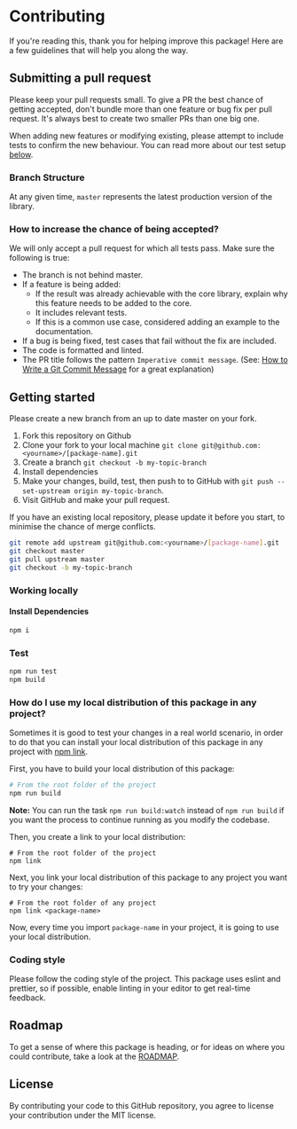 # Contributing

If you're reading this, thank you for helping improve this package! Here are a few guidelines that will help you along the way.

## Submitting a pull request

Please keep your pull requests small. To give a PR the best chance of getting accepted, don't bundle more than one feature or bug fix per pull request. It's always best to create two smaller PRs than one big one.

When adding new features or modifying existing, please attempt to include tests to confirm the new behaviour. You can read more about our test setup [below](#test).

### Branch Structure

At any given time, `master` represents the latest production version of the library.

### How to increase the chance of being accepted?

We will only accept a pull request for which all tests pass. Make sure the following is true:

- The branch is not behind master.
- If a feature is being added:
  - If the result was already achievable with the core library, explain why this
    feature needs to be added to the core.
  - It includes relevant tests.
  - If this is a common use case, considered adding an example to the documentation.
- If a bug is being fixed, test cases that fail without the fix are included.
- The code is formatted and linted.
- The PR title follows the pattern `Imperative commit message`. (See: [How to Write a Git Commit Message](https://chris.beams.io/posts/git-commit/#imperative) for a great explanation)

## Getting started

Please create a new branch from an up to date master on your fork.

1. Fork this repository on Github
2. Clone your fork to your local machine `git clone git@github.com:<yourname>/[package-name].git`
3. Create a branch `git checkout -b my-topic-branch`
4. Install dependencies
5. Make your changes, build, test, then push to to GitHub with `git push --set-upstream origin my-topic-branch`.
6. Visit GitHub and make your pull request.

If you have an existing local repository, please update it before you start, to minimise the chance of merge conflicts.

```sh
git remote add upstream git@github.com:<yourname>/[package-name].git
git checkout master
git pull upstream master
git checkout -b my-topic-branch
```

### Working locally

#### Install Dependencies

```sh
npm i
```

### Test

```sh
npm run test
npm build
```

### How do I use my local distribution of this package in any project?

Sometimes it is good to test your changes in a real world scenario, in order to do that you can install your local distribution of this package in any project with [npm link](https://docs.npmjs.com/cli/link.html).

First, you have to build your local distribution of this package:

```sh
# From the root folder of the project
npm run build
```

**Note:** You can run the task `npm run build:watch` instead of `npm run build` if you want the process to continue running as you modify the codebase.

Then, you create a link to your local distribution:

```shell
# From the root folder of the project
npm link
```

Next, you link your local distribution of this package to any project you want to try your changes:

```shell
# From the root folder of any project
npm link <package-name>
```

Now, every time you import `package-name` in your project, it is going to use your local distribution.

### Coding style

Please follow the coding style of the project. This package uses eslint and prettier, so if possible, enable linting in your editor to get real-time feedback.

## Roadmap

To get a sense of where this package is heading, or for ideas on where you could contribute, take a look at the [ROADMAP](ROADMAP.md).

## License

By contributing your code to this GitHub repository, you agree to license your contribution under the MIT license.
